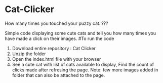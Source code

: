 # Cat-Clicker
How many times you touched your puzzy cat..???

Simple code displaying some cute cats and tell you how many times you have made a click on their images.
#To run the code
1. Download entire repository : Cat Clicker
2. Unzip the folder
3. Open the index.html file with your browser
4. See a cute cat with list of cats available to display, Find the count of clicks made after refresing the page.
Note: few more images added in folder that can also be attached to the page.
